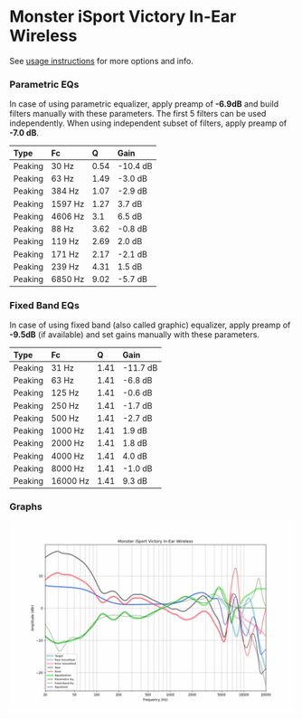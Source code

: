 # Monster iSport Victory In-Ear Wireless
See [usage instructions](https://github.com/jaakkopasanen/AutoEq#usage) for more options and info.

### Parametric EQs
In case of using parametric equalizer, apply preamp of **-6.9dB** and build filters manually
with these parameters. The first 5 filters can be used independently.
When using independent subset of filters, apply preamp of **-7.0 dB**.

| Type    | Fc      |    Q | Gain     |
|:--------|:--------|:-----|:---------|
| Peaking | 30 Hz   | 0.54 | -10.4 dB |
| Peaking | 63 Hz   | 1.49 | -3.0 dB  |
| Peaking | 384 Hz  | 1.07 | -2.9 dB  |
| Peaking | 1597 Hz | 1.27 | 3.7 dB   |
| Peaking | 4606 Hz | 3.1  | 6.5 dB   |
| Peaking | 88 Hz   | 3.62 | -0.8 dB  |
| Peaking | 119 Hz  | 2.69 | 2.0 dB   |
| Peaking | 171 Hz  | 2.17 | -2.1 dB  |
| Peaking | 239 Hz  | 4.31 | 1.5 dB   |
| Peaking | 6850 Hz | 9.02 | -5.7 dB  |

### Fixed Band EQs
In case of using fixed band (also called graphic) equalizer, apply preamp of **-9.5dB**
(if available) and set gains manually with these parameters.

| Type    | Fc       |    Q | Gain     |
|:--------|:---------|:-----|:---------|
| Peaking | 31 Hz    | 1.41 | -11.7 dB |
| Peaking | 63 Hz    | 1.41 | -6.8 dB  |
| Peaking | 125 Hz   | 1.41 | -0.6 dB  |
| Peaking | 250 Hz   | 1.41 | -1.7 dB  |
| Peaking | 500 Hz   | 1.41 | -2.7 dB  |
| Peaking | 1000 Hz  | 1.41 | 1.9 dB   |
| Peaking | 2000 Hz  | 1.41 | 1.8 dB   |
| Peaking | 4000 Hz  | 1.41 | 4.0 dB   |
| Peaking | 8000 Hz  | 1.41 | -1.0 dB  |
| Peaking | 16000 Hz | 1.41 | 9.3 dB   |

### Graphs
![](./Monster%20iSport%20Victory%20In-Ear%20Wireless.png)